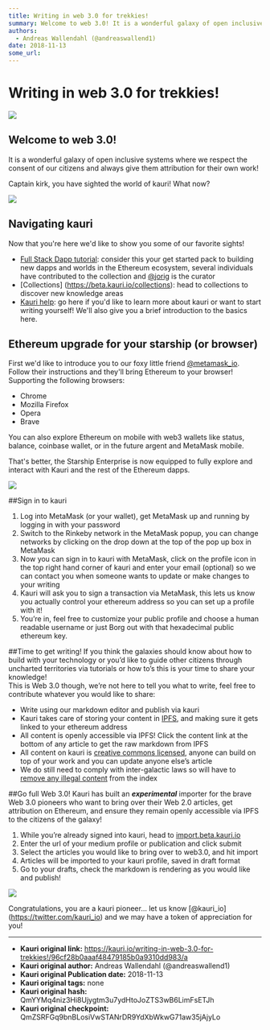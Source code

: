 ```yaml
---
title: Writing in web 3.0 for trekkies!
summary: Welcome to web 3.0! It is a wonderful galaxy of open inclusive systems where we respect the consent of our citizens and always give them attribution for their own work! Captain kirk, you have sighted the world of kauri! What now? Navigating kauri Now that youre here wed like to show you some of our favorite sights! - Full Stack Dapp tutorial- consider this your get started pack to building new dapps and worlds in the Ethereum ecosystem, several individuals have contributed to the collection and
authors:
  - Andreas Wallendahl (@andreaswallend1)
date: 2018-11-13
some_url: 
---
```


# Writing in web 3.0 for trekkies!

![](https://ipfs.infura.io/ipfs/QmZZ1K4V8WYbrWzXHCHTAzyVq3wdvoe7wfHZSsLVWgH4Fx)


## Welcome to web 3.0! 
It is a wonderful galaxy of open inclusive systems where we respect the consent of our citizens and always give them attribution for their own work!

Captain kirk, you have sighted the world of kauri! What now?

![](https://ipfs.infura.io/ipfs/QmccK4jsB5wQQDdTWdwQfEWPe5BFfYGfrQmYXzJRnCZJcf)

## Navigating kauri
Now that you're here we'd like to show you some of our favorite sights! 
- [Full Stack Dapp tutorial](https://beta.kauri.io/collection/5b8e401ee727370001c942e3/full-stack-dapp-tutorial-series): consider this your get started pack to building new dapps and worlds in the Ethereum ecosystem, several individuals have contributed to the collection and [@jorig](https://beta.kauri.io/public-profile/7b88584d0e6a608fa3a8716b0ca1620d61834a0c) is the curator
- [Collections] (https://beta.kauri.io/collections): head to collections to discover new knowledge areas
- [Kauri help](https://beta.kauri.io/help): go here if you'd like to learn more about kauri or want to start writing yourself! We'll also give you a brief introduction to the basics here.

## Ethereum upgrade for your starship (or browser) 
First we'd like to introduce you to our foxy little friend [@metamask_io](https://metamask.io/). Follow their instructions and they'll bring Ethereum to your browser! Supporting the following browsers:
- Chrome 
- Mozilla Firefox 
- Opera 
- Brave 

You can also explore Ethereum on mobile with web3 wallets like status, balance, coinbase wallet, or in the future argent and MetaMask mobile. 

That's better, the Starship Enterprise is now equipped to fully explore and interact with Kauri and the rest of the Ethereum dapps.

![](https://ipfs.infura.io/ipfs/QmZZ1K4V8WYbrWzXHCHTAzyVq3wdvoe7wfHZSsLVWgH4Fx)

##Sign in to kauri 
1. Log into MetaMask (or your wallet), get MetaMask up and running by logging in with your password
2. Switch to the Rinkeby network in the MetaMask popup, you can change networks by clicking on the drop down at the top of the pop up box in MetaMask
3. Now you can sign in to kauri with MetaMask, click on the profile icon in the top right hand corner of kauri and enter your email (optional) so we can contact you when someone wants to update or make changes to your writing
4. Kauri will ask you to sign a transaction via MetaMask, this lets us know you actually control your ethereum address so you can set up a profile with it!
5. You’re in, feel free to customize your public profile and choose a human readable username or just Borg out with that hexadecimal public ethereum key.  

##Time to get writing!
If you think the galaxies should know about how to build with your technology or you’d like to guide other citizens through uncharted territories via tutorials or how to’s this is your time to share your knowledge!  
This is Web 3.0 though, we’re not here to tell you what to write, feel free to contribute whatever you would like to share:
- Write using our markdown editor and publish via kauri
- Kauri takes care of storing your content in [IPFS](https://ipfs.io/), and making sure it gets linked to your ethereum address
- All content is openly accessible via IPFS! Click the content link at the bottom of any article to get the raw markdown from IPFS
- All content on kauri is [creative commons licensed](https://creativecommons.org/licenses/by-sa/4.0/), anyone can build on top of your work and you can update anyone else’s article 
- We do still need to comply with inter-galactic laws so will have to [remove any illegal content](https://beta.kauri.io/terms-of-use) from the index

##Go full Web 3.0!
Kauri has built an **_experimental_** importer for the brave Web 3.0 pioneers who want to bring over their Web 2.0 articles, get attribution on Ethereum, and ensure they remain openly accessible via IPFS to the citizens of the galaxy!
1. While you’re already signed into kauri, head to [import.beta.kauri.io](https://import.beta.kauri.io)
2. Enter the url of your medium profile or publication and click submit 
3. Select the articles you would like to bring over to web3.0, and hit import 
4. Articles will be imported to your kauri profile, saved in draft format
5. Go to your drafts, check the markdown is rendering as you would like and publish! 

![](https://ipfs.infura.io/ipfs/QmYv2GdbTsBUoShrPCmk7CC9DVq1VBshCPnBGWCPArcFwM)

Congratulations, you are a kauri pioneer... let us know [@kauri_io] (https://twitter.com/kauri_io) and we may have a token of appreciation for you!
  
  



---

- **Kauri original link:** https://kauri.io/writing-in-web-3.0-for-trekkies!/96cf28b0aaaf48479185b0a9310dd983/a
- **Kauri original author:** Andreas Wallendahl (@andreaswallend1)
- **Kauri original Publication date:** 2018-11-13
- **Kauri original tags:** none
- **Kauri original hash:** QmYYMq4niz3Hi8Ujygtm3u7ydHtoJoZTS3wB6LimFsETJh
- **Kauri original checkpoint:** QmZSRFGq9bnBLosiVwSTANrDR9YdXbWkwG71aw35jAjyLo



